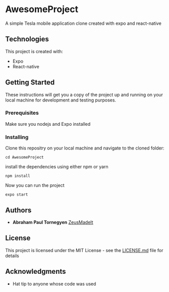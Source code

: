 # AwesomeProject
A simple Tesla mobile application clone created with expo and react-native
	
## Technologies
This project is created with:
* Expo
* React-native

## Getting Started

These instructions will get you a copy of the project up and running on your local machine for development and testing purposes.

### Prerequisites
Make sure you nodejs and Expo installed

### Installing

Clone this repositry on your local machine and navigate to the cloned folder:

```
cd AwesomeProject
```
install the dependencies using either npm or yarn

```
npm install
```
Now you can run the project

```
expo start
```

## Authors

* **Abraham Paul Tornegyen** [ZeusMadeIt](https://github.com/ZeusMadeIt)

## License

This project is licensed under the MIT License - see the [LICENSE.md](LICENSE.md) file for details

## Acknowledgments

* Hat tip to anyone whose code was used
